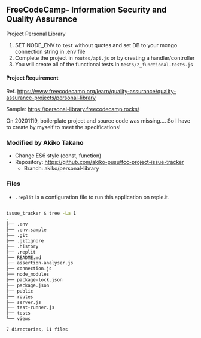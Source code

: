 
**FreeCodeCamp**- Information Security and Quality Assurance
------
Project Personal Library

1) SET NODE_ENV to `test` without quotes and set DB to your mongo connection string in .env file
2) Complete the project in `routes/api.js` or by creating a handler/controller
3) You will create all of the functional tests in `tests/2_functional-tests.js`

#### Project Requirement

Ref. 
https://www.freecodecamp.org/learn/quality-assurance/quality-assurance-projects/personal-library

Sample:
https://personal-library.freecodecamp.rocks/

On 20201119, boilerplate project and source code was missing....
So I have to create by myself to meet the specifications!

### Modified by Akiko Takano

- Change ES6 style (const, function)
- Repository: https://github.com/akiko-pusu/fcc-project-issue-tracker
    - Branch: akiko/personal-library

### Files

- ``.replit`` is a configuration file to run this application on reple.it.

```bash

issue_tracker $ tree -La 1
.
├── .env
├── .env.sample
├── .git
├── .gitignore
├── .history
├── .replit
├── README.md
├── assertion-analyser.js
├── connection.js
├── node_modules
├── package-lock.json
├── package.json
├── public
├── routes
├── server.js
├── test-runner.js
├── tests
└── views

7 directories, 11 files

```
